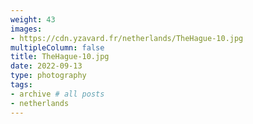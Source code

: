 ```yaml
---
weight: 43
images:
- https://cdn.yzavard.fr/netherlands/TheHague-10.jpg
multipleColumn: false
title: TheHague-10.jpg
date: 2022-09-13
type: photography
tags:
- archive # all posts
- netherlands
---
```

